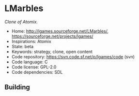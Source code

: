 # LMarbles

_Clone of Atomix._

- Home: http://lgames.sourceforge.net/LMarbles/, https://sourceforge.net/projects/lgames/
- Inspirations: Atomix
- State: beta
- Keywords: strategy, clone, open content
- Code repository: https://svn.code.sf.net/p/lgames/code (svn)
- Code language: C
- Code license: GPL-2.0
- Code dependencies: SDL

## Building
